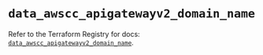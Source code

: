 # `data_awscc_apigatewayv2_domain_name`

Refer to the Terraform Registry for docs: [`data_awscc_apigatewayv2_domain_name`](https://registry.terraform.io/providers/hashicorp/awscc/0.70.0/docs/data-sources/apigatewayv2_domain_name).
